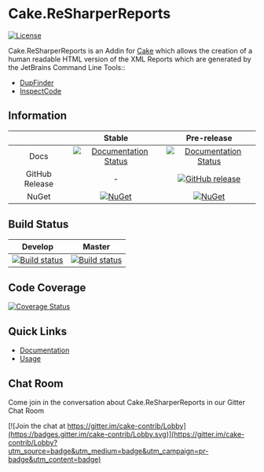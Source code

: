 # Cake.ReSharperReports

[![License](http://img.shields.io/:license-mit-blue.svg)](http://cake-contrib.mit-license.org)

Cake.ReSharperReports is an Addin for [Cake](http://cakebuild.net/) which allows the creation of a human readable HTML version of the XML Reports which are generated by the JetBrains Command Line Tools::

- [DupFinder](https://confluence.jetbrains.com/display/NETCOM/Introducing+dupFinder)
- [InspectCode](https://confluence.jetbrains.com/display/NETCOM/Introducing+InspectCode)

## Information

||Stable|Pre-release|
|:--:|:--:|:--:|
|Docs|[![Documentation Status](https://readthedocs.org/projects/cakeresharperreports/badge/?version=stable)](http://cakeresharperreports.readthedocs.org/en/stable/)|[![Documentation Status](https://readthedocs.org/projects/cakeresharperreports/badge/?version=develop)](http://cakeresharperreports.readthedocs.org/en/develop/)|
|GitHub Release|-|[![GitHub release](https://img.shields.io/github/release/cake-contrib/Cake.ReSharperReports.svg)](https://github.com/cake-contrib/Cake.ReSharperReports/releases/latest)|
|NuGet|[![NuGet](https://img.shields.io/nuget/v/Cake.ReSharperReports.svg)](https://www.nuget.org/packages/Cake.ReSharperReports)|[![NuGet](https://img.shields.io/nuget/vpre/Cake.ReSharperReports.svg)](https://www.nuget.org/packages/Cake.ReSharperReports)|

## Build Status

|Develop|Master|
|:--:|:--:|
|[![Build status](https://ci.appveyor.com/api/projects/status/jqo5abjlr9sqt4uh/branch/develop?svg=true)](https://ci.appveyor.com/project/cakecontrib/cake-resharperreports/branch/develop)|[![Build status](https://ci.appveyor.com/api/projects/status/jqo5abjlr9sqt4uh/branch/develop?svg=true)](https://ci.appveyor.com/project/cakecontrib/cake-resharperreports/branch/master)|

## Code Coverage

[![Coverage Status](https://coveralls.io/repos/github/cake-contrib/Cake.ReSharperReports/badge.svg?branch=develop)](https://coveralls.io/github/cake-contrib/Cake.ReSharperReports?branch=develop)

## Quick Links

- [Documentation](http://cakeresharperreports.readthedocs.org/en/develop/)
- [Usage](http://cakeresharperreports.readthedocs.org/en/develop/usage/)

## Chat Room
Come join in the conversation about Cake.ReSharperReports in our Gitter Chat Room

[![Join the chat at https://gitter.im/cake-contrib/Lobby](https://badges.gitter.im/cake-contrib/Lobby.svg)](https://gitter.im/cake-contrib/Lobby?utm_source=badge&utm_medium=badge&utm_campaign=pr-badge&utm_content=badge)
